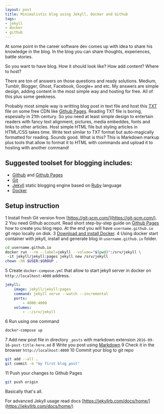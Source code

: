 ```yaml
---
layout: post
title: Minimalistic blog using Jekyll, Docker and Github
tags:
- jekyll
- docker
- github
---
```


At some point in the career software dev comes up with idea to share his knowledge in the blog.
In the blog you can share thoughts, experiences, battle stories. 

So you want to have blog. 
How it should look like? 
How add content? 
Where to host?

There are ton of answers on those questions and ready solutions. Medium, Tumblr, Blogger, Ghost, Facebook, Google+ and etc.
My answers are simple design, adding content in the most simple way and hosting for free. All of this plus some geekness.

Probably most simple way is writting blog post in text file and host this [TXT](/index.txt) file on some free CDN like [Github Pages](https://pages.github.com/).
Reading TXT file is boring, espesially in 21th century. 
So you need at least simple design to entertain readers with fancy text alignment, pictures, media embeddes, fonts and links to other articles.
Host simple HTML file but styling articles in HTML/CSS takes time.
Write text similar to TXT format but auto-magically formatted for reading. Sounds good. What is this?
This is Markdown markup plus tools that allow to format it to HTML with commands and upload it to hosting with another command!

## Suggested toolset for blogging includes:
 * [Github](https://github.com) and [Github Pages](https://pages.github.com/)
 * [Git](https://git-scm.com/)
 * [Jekyll](https://jekyllrb.com/) static blogging engine based on [Ruby](https://www.ruby-lang.org/ru/) language
 * [Docker](https://docker.com)

## Setup instruction

1 Install fresh Git version from [https://git-scm.com/](https://git-scm.com/). 
2 You need Github account. Read short step-by-step guide on [Github Pages](https://pages.github.com/) how to create you blog repo. At the end you will have ```username.github.io``` git repo locally on disk.
3 [Download and install Docker](https://www.docker.com/products/docker).
4 Using docker start container with jekyll, install and generate blog in `username.github.io` folder.

```bash
cd username.github.io  
docker run --rm --label=jekyll --volume="$(pwd)":/srv/jekyll \  
 -it jekyll/jekyll:pages jekyll new /srv/jekyll  
chown -hR $USER:$GROUP .  
```

5 Create `docker-compose.yml` that allow to start jekyll server in docker on `http://localhost:4000` address.

```yml
jekyll:
    image: jekyll/jekyll:pages
    command: jekyll serve --watch --incremental
    ports:
        - 4000:4000
    volumes:
        - .:/srv/jekyll
```

6 Run using one command

```bash
docker-compose up
```

7 Add new post file in directory `_posts` with markdown extension `2016-09-16-post-title-here.md`
8 Write you post using [Markdown](https://github.com/adam-p/markdown-here/wiki/Markdown-Cheatsheet)
9 Check it in the browser `http://localhost:4000`
10 Commit your blog to git repo

```bash
git add --all . 
git commit -m "my first blog post"
```

11 Push your changes to Github Pages

```bash
git push origin
```

Basically that's all. 

For advanced Jekyll usage read docs [https://jekyllrb.com/docs/home/](https://jekyllrb.com/docs/home/)
